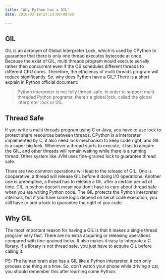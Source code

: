 ```yaml
---
title: "Why Python has a GIL"
date: 2018-03-19T17:14:00+08:00

---
```


## GIL
GIL is an acronym of Global Interpreter Lock, which is used by CPython to guarantee that there is only one thread executes bytecode at once.
Because the exist of GIL, multi threads program would execute serially rather then concurrent even if the OS schedules different threads to different CPU cores. Therefore, the efficiency of multi threads program will reduce significantly.
So, why does Python have a GIL?
There is a short explain in Python official document:
> Python interpreter is not fully thread-safe. In order to support multi-threaded Python programs, there’s a global lock, called the global interpreter lock or GIL.

## Thread Safe
If you write a multi threads program using C or Java, you have to use lock to protect share resources between threads. CPython is a interpreter implemented by C, it also need lock mechanism to keep code right, and GIL is a super big lock. Whenever a thread starts to execute, it has to acquire the GIL, and other threads will remain waiting while there is a running thread. Other system like JVM uses fine-grained lock to guarantee thread safe.

There are two common operations will lead to the release of GIL. One is cooperative, a thread will release GIL before it doing I/O operations. Another one is preemptive, a thread has to release a GIL after a certain period of time.
GIL in python doesn’t mean you don’t have to care about thread safe when you are writing Python code. The GIL protects the Python interpreter internals, but if you have some logic depend on serial code execution, you still have to add a lock to guarantee the right of you code.

## Why GIL
The most important reason for having a GIL is that it makes a single thread program very fast. There are no extra acquiring or releasing operations compared with fine-grained locks.
It also makes it easy to integrate a C library. If a library is not thread safe, you just have to acquire GIL before calling it.

PS:
The human brain also has a GIL like a Python interpreter, it can only process one thing at a time. So, don’t watch your phone while driving a car, you should remember this after learning some Python.